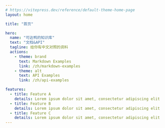 ```yaml
---
# https://vitepress.dev/reference/default-theme-home-page
layout: home

title: "首页"

hero:
  name: "可达鸭的知识库"
  text: "文档&API"
  tagline: 给你有中文对照的资料
  actions:
    - theme: brand
      text: Markdown Examples
      link: /zh/markdown-examples
    - theme: alt
      text: API Examples
      link: /zh/api-examples

features:
  - title: Feature A
    details: Lorem ipsum dolor sit amet, consectetur adipiscing elit
  - title: Feature B
    details: Lorem ipsum dolor sit amet, consectetur adipiscing elit
  - title: Feature C
    details: Lorem ipsum dolor sit amet, consectetur adipiscing elit
---
```


